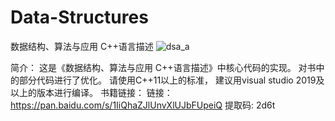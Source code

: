 # Data-Structures
数据结构、算法与应用 C++语言描述
![dsa_a](https://user-images.githubusercontent.com/68501095/132947058-fdfb2cea-7caf-41af-b6da-5d20acf2472c.jpg)



简介：
这是《数据结构、算法与应用 C++语言描述》中核心代码的实现。
对书中的部分代码进行了优化。
请使用C++11以上的标准，
建议用visual studio 2019及以上的版本进行编译。
书籍链接：
链接：https://pan.baidu.com/s/1IiQhaZJlUnvXlUJbFUpeiQ 提取码: 2d6t
